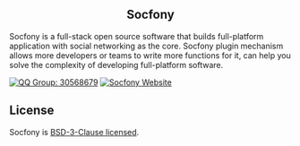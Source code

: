 <h2 align="center">Socfony</h2>

Socfony is a full-stack open source software that builds full-platform application with social networking as the core. Socfony plugin mechanism allows more developers or teams to write more functions for it, can help you solve the complexity of developing full-platform software.

[![QQ Group: 30568679](https://img.shields.io/badge/qq%20group-30568679-eb1923?logo=tencent-qq&style=for-the-badge)](https://qm.qq.com/cgi-bin/qm/qr?k=yORvTv7AvoAvpsjL3OOHgrNNZplYh1NN&jump_from=webapi)
[![Socfony Website](https://img.shields.io/badge/website-socfony.com-0076D6?style=for-the-badge)](https://socfony.com)

## License

Socfony is [BSD-3-Clause licensed](https://opensource.org/licenses/BSD-3-Clause).
